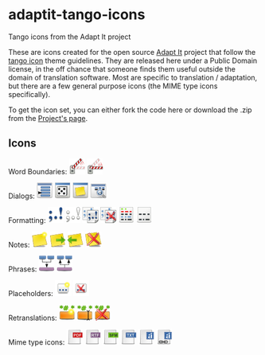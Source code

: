 adaptit-tango-icons
===================

Tango icons from the Adapt It project

These are icons created for the open source [Adapt It](http://adapt-it.org/) project that follow the [tango icon](http://tango.freedesktop.org/Tango_Desktop_Project) theme guidelines.
They are released here under a Public Domain license, in the off chance that someone finds them useful
outside the domain of translation software. Most are specific to translation / adaptation, but there are a few general purpose icons (the MIME type icons specifically).

To get the icon set, you can either fork the code here or download the .zip from the [Project's page](http://adapt-it.github.io/adaptit-tango-icons/).

Icons
-----------
Word Boundaries: 
![Bounds-go](32x32/bounds-go.png) ![bounds-stop](32x32/bounds-stop.png)


Dialogs: 
![dialog-choose-translation](32x32/dialog-choose-translation.png) ![dialog-guesser](32x32/dialog-guesser.png) ![dialog-notes](32x32/dialog-notes.png) ![dialog-view-translation-or-glosses](32x32/dialog-view-translation-or-glosses.png)


Formatting: 
![format-show-punctuation](32x32/format-show-punctuation.png) ![format-hide-punctuation](32x32/format-hide-punctuation.png)  ![punctuation-copy](32x32/punctuation-copy.png) ![punctuation-do-not-copy](32x32/punctuation-do-not-copy.png) ![show-source-target](32x32/show-source-target.png) ![show-target](32x32/show-target.png) 


Notes: 
![note-new](32x32/note-new.png) ![note-next](32x32/note-next.png) ![note-prev](32x32/note-prev.png) ![note-delete-all](32x32/note-delete-all.png)


Phrases: 
![phrase-new](32x32/phrase-new.png) ![phrase-remove](32x32/phrase-remove.png)


Placeholders: 
![placeholder-new](32x32/placeholder-new.png) ![placeholder-delete](32x32/placeholder-delete.png) 


Retranslations: 
![retranslation-new](32x32/retranslation-new.png) ![retranslation-edit](32x32/retranslation-edit.png) ![retranslation-delete](32x32/retranslation-delete.png) 


Mime type icons: 
![text-pdf](32x32/text-pdf.png) ![text-rtf](32x32/text-rtf.png) ![text-sfm](32x32/text-sfm.png) ![text-txt](32x32/text-txt.png) ![text-ai](32x32/text-ai.png) ![text-ai-collab](32x32/text-ai-collab.png)

